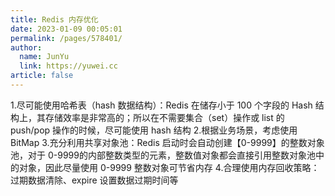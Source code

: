 ```yaml
---
title: Redis 内存优化
date: 2023-01-09 00:05:01
permalink: /pages/578401/
author: 
  name: JunYu
  link: https://yuwei.cc
article: false
---
```

1.尽可能使用哈希表（hash 数据结构）：Redis 在储存小于 100 个字段的 Hash 结构上，其存储效率是非常高的；所以在不需要集合（set）操作或 list 的 push/pop 操作的时候，尽可能使用 hash 结构
2.根据业务场景，考虑使用 BitMap
3.充分利用共享对象池：Redis 启动时会自动创建【0-9999】的整数对象池，对于 0-9999的内部整数类型的元素，整数值对象都会直接引用整数对象池中的对象，因此尽量使用 0-9999 整数对象可节省内存
4.合理使用内存回收策略：过期数据清除、expire 设置数据过期时间等
